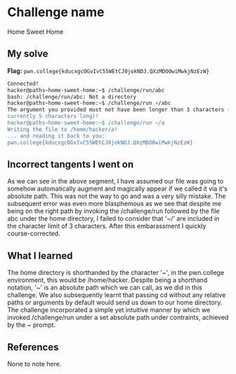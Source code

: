 # Challenge name
Home Sweet Home

## My solve
**Flag:** `pwn.college{kducxgcOGvIvC55WEtCJ0jokNDJ.QXzMDO0wiMwkjNzEzW}`

```bash
Connected!
hacker@paths~home-sweet-home:~$ /challenge/run/abc
bash: /challenge/run/abc: Not a directory
hacker@paths~home-sweet-home:~$ /challenge/run ~/abc
The argument you provided must not have been longer than 3 characters (it's
currently 5 characters long)!
hacker@paths~home-sweet-home:~$ /challenge/run ~/a
Writing the file to /home/hacker/a!
... and reading it back to you:
pwn.college{kducxgcOGvIvC55WEtCJ0jokNDJ.QXzMDO0wiMwkjNzEzW}
```

## Incorrect tangents I went on
As we can see in the above segment, I have assumed our file was going to somehow automatically augment and magically appear if we called it via it's absolute path. This was not the way to go and was a very silly mistake. The subsequent error was even more blasphemous as we see that despite me being on the right path by invoking the /challenge/run followed by the file abc under the home directory, I failed to consider that '~/' are included in the character limit of 3 characters. After this embarassment I quickly course-corrected. 

## What I learned
The home directory is shorthanded by the character '~', in the pwn.college environment, this would be /home/hacker. Despite being a shorthand notation, '~' is an absolute path which we can call, as we did in this challenge. We also subsequently learnt that passing cd without any relative paths or arguments by default would send us down to our home directory. The challenge incorporated a simple yet intuitive manner by which we invoked /challenge/run under a set absolute path under contraints, achieved by the ~ prompt.

## References
None to note here.